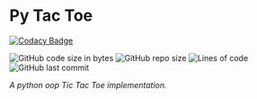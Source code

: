 # Py Tac Toe

[![Codacy Badge](https://api.codacy.com/project/badge/Grade/161e05c41582414298814ccc8d4aa1a8)](https://app.codacy.com/gh/Sigmanificient/Py-Tac-Toe?utm_source=github.com&utm_medium=referral&utm_content=Sigmanificient/Py-Tac-Toe&utm_campaign=Badge_Grade_Settings)

![GitHub code size in bytes](https://img.shields.io/github/languages/code-size/Sigmanificient/Py-Tac-Toe)
![GitHub repo size](https://img.shields.io/github/repo-size/Sigmanificient/Py-Tac-Toe)
![Lines of code](https://img.shields.io/tokei/lines/github/Sigmanificient/Py-Tac-Toe)
![GitHub last commit](https://img.shields.io/github/last-commit/Sigmanificient/Py-Tac-Toe)
    
*A python oop Tic Tac Toe implementation.*